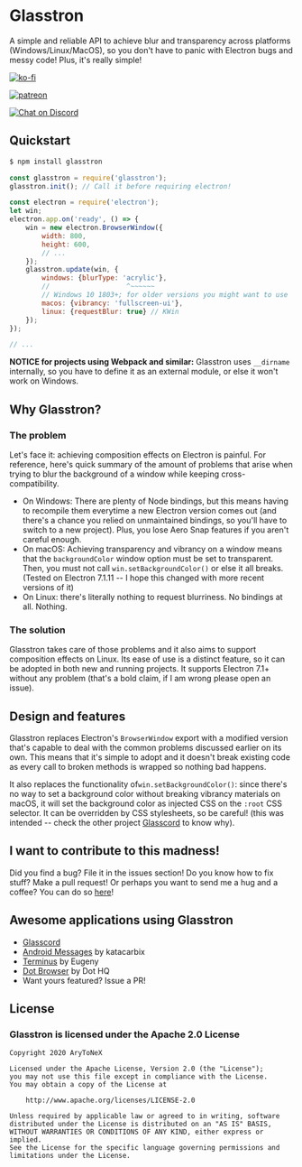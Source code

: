 # Glasstron

A simple and reliable API to achieve blur and transparency across platforms (Windows/Linux/MacOS), so you don't have to panic with Electron bugs and messy code! Plus, it's really simple!

[![ko-fi](https://www.ko-fi.com/img/donate_sm.png)](https://ko-fi.com/K3K3D0E0)

[![patreon](https://c5.patreon.com/external/logo/become_a_patron_button.png)](https://patreon.com/arytonex)

[![Chat on Discord](https://discordapp.com/api/guilds/696696149301657640/embed.png)](https://discord.gg/SftnByN)

## Quickstart
```bash
$ npm install glasstron
```
```js
const glasstron = require('glasstron');
glasstron.init(); // Call it before requiring electron!

const electron = require('electron');
let win;
electron.app.on('ready', () => {
	win = new electron.BrowserWindow({
		width: 800,
		height: 600,
		// ...
	});
	glasstron.update(win, {
		windows: {blurType: 'acrylic'},
		//                   ^~~~~~~
		// Windows 10 1803+; for older versions you might want to use 'blurbehind'
		macos: {vibrancy: 'fullscreen-ui'},
		linux: {requestBlur: true} // KWin
	});
});

// ...
```

**NOTICE for projects using Webpack and similar:** Glasstron uses `__dirname` internally, so you have to define it as an external module, or else it won't work on Windows.

## Why Glasstron?

### The problem
Let's face it: achieving composition effects on Electron is painful. For reference, here's quick summary of the amount of problems that arise when trying to blur the background of a window while keeping cross-compatibility.
- On Windows: There are plenty of Node bindings, but this means having to recompile them everytime a new Electron version comes out (and there's a chance you relied on unmaintained bindings, so you'll have to switch to a new project). Plus, you lose Aero Snap features if you aren't careful enough.
- On macOS: Achieving transparency and vibrancy on a window means that the `backgroundColor` window option must be set to transparent. Then, you must not call `win.setBackgroundColor()` or else it all breaks. (Tested on Electron 7.1.11 -- I hope this changed with more recent versions of it)
- On Linux: there's literally nothing to request blurriness. No bindings at all. Nothing.

### The solution
Glasstron takes care of those problems and it also aims to support composition effects on Linux. Its ease of use is a distinct feature, so it can be adopted in both new and running projects. It supports Electron 7.1+ without any problem (that's a bold claim, if I am wrong please open an issue).

## Design and features
Glasstron replaces Electron's `BrowserWindow` export with a modified version that's capable to deal with the common problems discussed earlier on its own. This means that it's simple to adopt and it doesn't break existing code as every call to broken methods is wrapped so nothing bad happens.

It also replaces the functionality of`win.setBackgroundColor()`: since there's no way to set a background color without breaking vibrancy materials on macOS, it will set the background color as injected CSS on the `:root` CSS selector. It can be overridden by CSS stylesheets, so be careful! (this was intended -- check the other project [Glasscord](https://github.com/AryToNeX/Glasscord) to know why).

## I want to contribute to this madness!
Did you find a bug? File it in the issues section!
Do you know how to fix stuff? Make a pull request!
Or perhaps you want to send me a hug and a coffee? You can do so [here](https://ko-fi.com/arytonex)!

## Awesome applications using Glasstron
- [Glasscord](https://github.com/AryToNeX/Glasscord)
- [Android Messages](https://github.com/katacarbix/android-messages) by katacarbix
- [Terminus](https://github.com/Eugeny/terminus) by Eugeny
- [Dot Browser](https://github.com/dothq/browser) by Dot HQ
- Want yours featured? Issue a PR!

## License
### Glasstron is licensed under the Apache 2.0 License
```
Copyright 2020 AryToNeX

Licensed under the Apache License, Version 2.0 (the "License");
you may not use this file except in compliance with the License.
You may obtain a copy of the License at

	http://www.apache.org/licenses/LICENSE-2.0

Unless required by applicable law or agreed to in writing, software
distributed under the License is distributed on an "AS IS" BASIS,
WITHOUT WARRANTIES OR CONDITIONS OF ANY KIND, either express or implied.
See the License for the specific language governing permissions and
limitations under the License.
```
